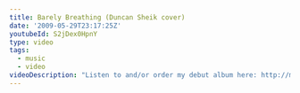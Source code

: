 ```yaml
---
title: Barely Breathing (Duncan Sheik cover)
date: '2009-05-29T23:17:25Z'
youtubeId: S2jDex0HpnY
type: video
tags:
  - music
  - video
videoDescription: "Listen to and/or order my debut album here: http://music.iancanderson.com\r\n\r\nMy acoustic cover version of Duncan Sheik's 1997 hit \"Barely Breathing.\"\r\n\r\nNew Seagull S6 Original guitar, recorded through a mid-side stereo setup (CAD M179 and Oktava MK012), vocals recorded with MXL 990.  \r\n\r\nAudio interface: RME Fireface 800\r\nDAW: Cockos Reaper 3.0"
---
```


